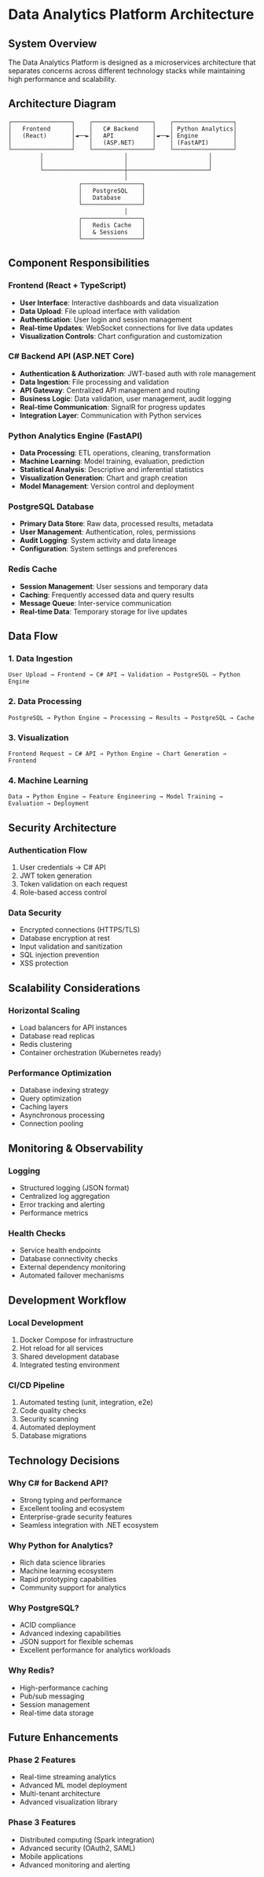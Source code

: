 # Data Analytics Platform Architecture

## System Overview

The Data Analytics Platform is designed as a microservices architecture that separates concerns across different technology stacks while maintaining high performance and scalability.

## Architecture Diagram

```
┌─────────────────┐    ┌─────────────────┐    ┌─────────────────┐
│   Frontend      │    │   C# Backend    │    │ Python Analytics│
│   (React)       │◄──►│   API           │◄──►│ Engine          │
│                 │    │   (ASP.NET)     │    │ (FastAPI)       │
└─────────────────┘    └─────────────────┘    └─────────────────┘
         │                       │                       │
         │                       │                       │
         └───────────────────────┼───────────────────────┘
                                 │
                    ┌─────────────────┐
                    │   PostgreSQL    │
                    │   Database      │
                    └─────────────────┘
                                 │
                    ┌─────────────────┐
                    │   Redis Cache   │
                    │   & Sessions    │
                    └─────────────────┘
```

## Component Responsibilities

### Frontend (React + TypeScript)
- **User Interface**: Interactive dashboards and data visualization
- **Data Upload**: File upload interface with validation
- **Authentication**: User login and session management
- **Real-time Updates**: WebSocket connections for live data updates
- **Visualization Controls**: Chart configuration and customization

### C# Backend API (ASP.NET Core)
- **Authentication & Authorization**: JWT-based auth with role management
- **Data Ingestion**: File processing and validation
- **API Gateway**: Centralized API management and routing
- **Business Logic**: Data validation, user management, audit logging
- **Real-time Communication**: SignalR for progress updates
- **Integration Layer**: Communication with Python services

### Python Analytics Engine (FastAPI)
- **Data Processing**: ETL operations, cleaning, transformation
- **Machine Learning**: Model training, evaluation, prediction
- **Statistical Analysis**: Descriptive and inferential statistics
- **Visualization Generation**: Chart and graph creation
- **Model Management**: Version control and deployment

### PostgreSQL Database
- **Primary Data Store**: Raw data, processed results, metadata
- **User Management**: Authentication, roles, permissions
- **Audit Logging**: System activity and data lineage
- **Configuration**: System settings and preferences

### Redis Cache
- **Session Management**: User sessions and temporary data
- **Caching**: Frequently accessed data and query results
- **Message Queue**: Inter-service communication
- **Real-time Data**: Temporary storage for live updates

## Data Flow

### 1. Data Ingestion
```
User Upload → Frontend → C# API → Validation → PostgreSQL → Python Engine
```

### 2. Data Processing
```
PostgreSQL → Python Engine → Processing → Results → PostgreSQL → Cache
```

### 3. Visualization
```
Frontend Request → C# API → Python Engine → Chart Generation → Frontend
```

### 4. Machine Learning
```
Data → Python Engine → Feature Engineering → Model Training → Evaluation → Deployment
```

## Security Architecture

### Authentication Flow
1. User credentials → C# API
2. JWT token generation
3. Token validation on each request
4. Role-based access control

### Data Security
- Encrypted connections (HTTPS/TLS)
- Database encryption at rest
- Input validation and sanitization
- SQL injection prevention
- XSS protection

## Scalability Considerations

### Horizontal Scaling
- Load balancers for API instances
- Database read replicas
- Redis clustering
- Container orchestration (Kubernetes ready)

### Performance Optimization
- Database indexing strategy
- Query optimization
- Caching layers
- Asynchronous processing
- Connection pooling

## Monitoring & Observability

### Logging
- Structured logging (JSON format)
- Centralized log aggregation
- Error tracking and alerting
- Performance metrics

### Health Checks
- Service health endpoints
- Database connectivity checks
- External dependency monitoring
- Automated failover mechanisms

## Development Workflow

### Local Development
1. Docker Compose for infrastructure
2. Hot reload for all services
3. Shared development database
4. Integrated testing environment

### CI/CD Pipeline
1. Automated testing (unit, integration, e2e)
2. Code quality checks
3. Security scanning
4. Automated deployment
5. Database migrations

## Technology Decisions

### Why C# for Backend API?
- Strong typing and performance
- Excellent tooling and ecosystem
- Enterprise-grade security features
- Seamless integration with .NET ecosystem

### Why Python for Analytics?
- Rich data science libraries
- Machine learning ecosystem
- Rapid prototyping capabilities
- Community support for analytics

### Why PostgreSQL?
- ACID compliance
- Advanced indexing capabilities
- JSON support for flexible schemas
- Excellent performance for analytics workloads

### Why Redis?
- High-performance caching
- Pub/sub messaging
- Session management
- Real-time data storage

## Future Enhancements

### Phase 2 Features
- Real-time streaming analytics
- Advanced ML model deployment
- Multi-tenant architecture
- Advanced visualization library

### Phase 3 Features
- Distributed computing (Spark integration)
- Advanced security (OAuth2, SAML)
- Mobile applications
- Advanced monitoring and alerting
